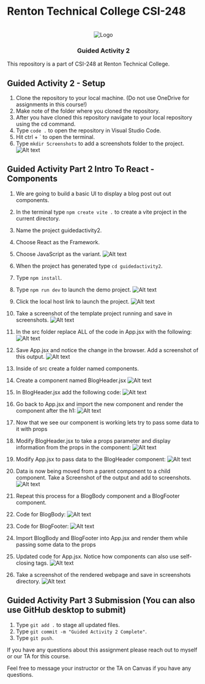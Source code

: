 # Renton Technical College CSI-248

<br />

<div align="center">  
    <img src="logo.jpg" alt="Logo">
    <h3 align="center">Guided Activity 2</h3>
</div>

This repository is a part of CSI-248 at Renton Technical College.

## Guided Activity 2 - Setup

1. Clone the repository to your local machine. (Do not use OneDrive for assignments in this course!)
2. Make note of the folder where you cloned the repository.
3. After you have cloned this repository navigate to your local repository using the cd command.
4. Type `code .` to open the repository in Visual Studio Code.
5. Hit ctrl + ` to open the terminal.
6. Type `mkdir Screenshots` to add a screenshots folder to the project.
   ![Alt text](<Images/GA2 - Setup - Step 6.png>)

## Guided Activity Part 2 Intro To React - Components

1. We are going to build a basic UI to display a blog post out out components.
2. In the terminal type `npm create vite .` to create a vite project in the current directory.
3. Name the project guidedactivity2.
4. Choose React as the Framework.
5. Choose JavaScript as the variant.
   ![Alt text](<Images/GA2 - Components - Step 5.png>)

6. When the project has generated type `cd guidedactivity2`.
7. Type `npm install`.
8. Type `npm run dev` to launch the demo project.
   ![Alt text](<Images/GA2 - Components - Step 8.png>)

9. Click the local host link to launch the project.
   ![Alt text](<Images/GA2 - Components - Step 9.png>)

10. Take a screenshot of the template project running and save in screenshots.
    ![Alt text](<Images/GA2 - Components - Step 10 cropped.png>)

11. In the src folder replace ALL of the code in App.jsx with the following:
    ![Alt text](<Images/GA2 - Components - Step 11.png>)

12. Save App.jsx and notice the change in the browser. Add a screenshot of this output.
    ![Alt text](<Images/GA2 - Components - Step 12 cropped.png>)

13. Inside of src create a folder named components.
14. Create a component named BlogHeader.jsx
    ![Alt text](<Images/GA2 - Components - Step 14.png>)

15. In BlogHeader.jsx add the following code:
    ![Alt text](<Images/GA2 - Components - Step 15.png>)

16. Go back to App.jsx and import the new component and render the component after the h1:
    ![Alt text](<Images/GA2 - Components - Step 16.png>)

17. Now that we see our component is working lets try to pass some data to it with props
18. Modify BlogHeader.jsx to take a props parameter and display information from the props in the component:
    ![Alt text](<Images/GA2 - Components - Step 18.png>)

19. Modify App.jsx to pass data to the BlogHeader component:
    ![Alt text](<Images/GA2 - Components - Step 19.png>)

20. Data is now being moved from a parent component to a child component. Take a Screenshot of the output and add to screenshots.
    ![Alt text](<Images/GA2 - Components - Step 20.png>)

21. Repeat this process for a BlogBody component and a BlogFooter component.
22. Code for BlogBody:
    ![Alt text](<Images/GA2 - Components - Step 22.png>)

23. Code for BlogFooter:
    ![Alt text](<Images/GA2 - Components - Step 23.png>)

24. Import BlogBody and BlogFooter into App.jsx and render them while passing some data to the props
25. Updated code for App.jsx. Notice how components can also use self-closing tags.
    ![Alt text](<Images/GA2 - Components - Step 25.png>)

26. Take a screenshot of the rendered webpage and save in screenshots directory.
    ![Alt text](<Images/GA2 - Components - Step 26 cropped.png>)

## Guided Activity Part 3 Submission (You can also use GitHub desktop to submit)

1. Type `git add .` to stage all updated files.
2. Type `git commit -m "Guided Activity 2 Complete"`.
3. Type `git push`.

If you have any questions about this assignment please reach out to myself or our TA for this course.

Feel free to message your instructor or the TA on Canvas if you have any questions.
